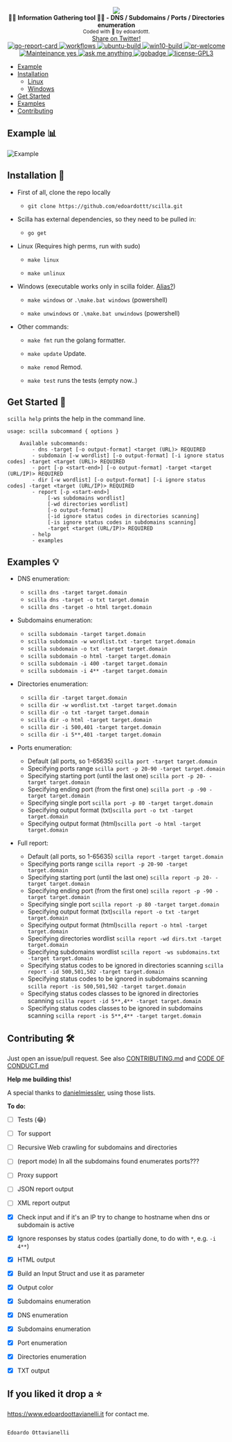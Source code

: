 <p align="center">
  <img src="https://github.com/edoardottt/images/blob/main/scilla/logo.svg"><br>
  <b>🏴‍☠️ Information Gathering tool 🏴‍☠️ - DNS / Subdomains / Ports / Directories enumeration</b><br>
    <sub>
    Coded with 💙 by edoardottt.
  </sub>
  <br>
  <!--Tweet button-->
  <a href="https://twitter.com/intent/tweet?url=https%3A%2F%2Fgithub.com%2Fedoardottt%2Fscilla%20&text=Information%20Gathering%20tool%21&hashtags=pentesting%2Clinux%2Cgolang%2Cnetwork" target="_blank">Share on Twitter!
  </a>
  <br>
  
  <!-- go-report-card -->
  <a href="https://goreportcard.com/report/github.com/edoardottt/scilla">
    <img src="https://goreportcard.com/badge/github.com/edoardottt/scilla" alt="go-report-card" />
  </a>
  <!-- workflows -->
  <a href="https://edoardoottavianelli.it">
    <img src="https://github.com/edoardottt/scilla/workflows/Go/badge.svg?branch=master" alt="workflows" />
  </a>
  <!-- ubuntu-build -->
  <a href="https://edoardoottavianelli.it">
    <img src="https://github.com/edoardottt/images/blob/main/scilla/ubuntu-build.svg" alt="ubuntu-build" />
  </a>
  <!-- win10-build -->
  <a href="https://edoardoottavianelli.it">
    <img src="https://github.com/edoardottt/images/blob/main/scilla/win10.svg" alt="win10-build" />
  </a>
  <!-- pr-welcome -->
  <a href="https://edoardoottavianelli.it">
    <img src="https://github.com/edoardottt/images/blob/main/scilla/pr-welcome.svg" alt="pr-welcome" />
  </a>

  <br>
  
  <!-- mainteinance -->
  <a href="https://edoardoottavianelli.it">
    <img src="https://github.com/edoardottt/images/blob/main/scilla/maintained-yes.svg" alt="Mainteinance yes" />
  </a>
  <!-- ask-me-anything -->
  <a href="https://edoardoottavianelli.it">
    <img src="https://github.com/edoardottt/images/blob/main/scilla/ask-me-anything.svg" alt="ask me anything" />
  </a>
  <!-- gobadge -->
  <a href="https://edoardoottavianelli.it">
    <img src="https://github.com/edoardottt/images/blob/main/scilla/gobadge" alt="gobadge" />
  </a>
  <!-- license GPLv3.0 -->
  <a href="https://github.com/edoardottt/scilla/blob/master/LICENSE">
    <img src="https://github.com/edoardottt/images/blob/main/scilla/license-GPL3.svg" alt="license-GPL3" />
  </a>
</p>

- [Example](https://github.com/edoardottt/scilla#example-bar_chart)
- [Installation](https://github.com/edoardottt/scilla#installation-)
	- [Linux](https://github.com/edoardottt/scilla#installation-)
	- [Windows](https://github.com/edoardottt/scilla#installation-)
- [Get Started](https://github.com/edoardottt/scilla#get-started-)
- [Examples](https://github.com/edoardottt/scilla#examples-)
- [Contributing](https://github.com/edoardottt/scilla#contributing-)

Example :bar_chart:
----------

![Example](https://github.com/edoardottt/images/blob/main/scilla/scilla.gif)

Installation 📡
----------

- First of all, clone the repo locally

    - `git clone https://github.com/edoardottt/scilla.git`

- Scilla has external dependencies, so they need to be pulled in:

    - `go get`

- Linux (Requires high perms, run with sudo)

    - `make linux`

    - `make unlinux`

- Windows (executable works only in scilla folder. [Alias?](https://github.com/edoardottt/scilla/issues/10))

    - `make windows` or `.\make.bat windows` (powershell)
    
    - `make unwindows` or `.\make.bat unwindows` (powershell)

- Other commands:

    - `make fmt` run the golang formatter.

    - `make update` Update.

    - `make remod` Remod.

    - `make test` runs the tests (empty now..)

Get Started 🎉
----------

`scilla help` prints the help in the command line.

	usage: scilla subcommand { options }

		Available subcommands:
			- dns -target [-o output-format] <target (URL)> REQUIRED
			- subdomain [-w wordlist] [-o output-format] [-i ignore status codes] -target <target (URL)> REQUIRED
			- port [-p <start-end>] [-o output-format] -target <target (URL/IP)> REQUIRED
			- dir [-w wordlist] [-o output-format] [-i ignore status codes] -target <target (URL/IP)> REQUIRED
			- report [-p <start-end>]
				 [-ws subdomains wordlist]
				 [-wd directories wordlist]
				 [-o output-format]
				 [-id ignore status codes in directories scanning]
				 [-is ignore status codes in subdomains scanning]
				 -target <target (URL/IP)> REQUIRED
			- help
			- examples

Examples 💡
----------

- DNS enumeration:
    
    - `scilla dns -target target.domain`
    - `scilla dns -target -o txt target.domain`
    - `scilla dns -target -o html target.domain`

- Subdomains enumeration:

    - `scilla subdomain -target target.domain`
    - `scilla subdomain -w wordlist.txt -target target.domain`
    - `scilla subdomain -o txt -target target.domain`
    - `scilla subdomain -o html -target target.domain`
    - `scilla subdomain -i 400 -target target.domain`
    - `scilla subdomain -i 4** -target target.domain`

- Directories enumeration:

    - `scilla dir -target target.domain`
    - `scilla dir -w wordlist.txt -target target.domain`
    - `scilla dir -o txt -target target.domain`
    - `scilla dir -o html -target target.domain`
    - `scilla dir -i 500,401 -target target.domain`
    - `scilla dir -i 5**,401 -target target.domain`

- Ports enumeration:
      
    - Default (all ports, so 1-65635) `scilla port -target target.domain`
    - Specifying ports range `scilla port -p 20-90 -target target.domain`
    - Specifying starting port (until the last one) `scilla port -p 20- -target target.domain`
    - Specifying ending port (from the first one) `scilla port -p -90 -target target.domain`
    - Specifying single port `scilla port -p 80 -target target.domain`
    - Specifying output format (txt)`scilla port -o txt -target target.domain`
    - Specifying output format (html)`scilla port -o html -target target.domain`

- Full report:
      
    - Default (all ports, so 1-65635) `scilla report -target target.domain`
    - Specifying ports range `scilla report -p 20-90 -target target.domain`
    - Specifying starting port (until the last one) `scilla report -p 20- -target target.domain`
    - Specifying ending port (from the first one) `scilla report -p -90 -target target.domain`
    - Specifying single port `scilla report -p 80 -target target.domain`
    - Specifying output format (txt)`scilla report -o txt -target target.domain`
    - Specifying output format (html)`scilla report -o html -target target.domain`
    - Specifying directories wordlist `scilla report -wd dirs.txt -target target.domain`
    - Specifying subdomains wordlist `scilla report -ws subdomains.txt -target target.domain`
    - Specifying status codes to be ignored in directories scanning `scilla report -id 500,501,502 -target target.domain`
    - Specifying status codes to be ignored in subdomains scanning `scilla report -is 500,501,502 -target target.domain`
    - Specifying status codes classes to be ignored in directories scanning `scilla report -id 5**,4** -target target.domain`
    - Specifying status codes classes to be ignored in subdomains scanning `scilla report -is 5**,4** -target target.domain`

Contributing 🛠
-------
<!--
[![](https://sourcerer.io/fame/edoardottt/edoardottt/scilla/images/0)](https://sourcerer.io/fame/edoardottt/edoardottt/scilla/links/0)[![](https://sourcerer.io/fame/edoardottt/edoardottt/scilla/images/1)](https://sourcerer.io/fame/edoardottt/edoardottt/scilla/links/1)[![](https://sourcerer.io/fame/edoardottt/edoardottt/scilla/images/2)](https://sourcerer.io/fame/edoardottt/edoardottt/scilla/links/2)[![](https://sourcerer.io/fame/edoardottt/edoardottt/scilla/images/3)](https://sourcerer.io/fame/edoardottt/edoardottt/scilla/links/3)[![](https://sourcerer.io/fame/edoardottt/edoardottt/scilla/images/4)](https://sourcerer.io/fame/edoardottt/edoardottt/scilla/links/4)[![](https://sourcerer.io/fame/edoardottt/edoardottt/scilla/images/5)](https://sourcerer.io/fame/edoardottt/edoardottt/scilla/links/5)[![](https://sourcerer.io/fame/edoardottt/edoardottt/scilla/images/6)](https://sourcerer.io/fame/edoardottt/edoardottt/scilla/links/6)[![](https://sourcerer.io/fame/edoardottt/edoardottt/scilla/images/7)](https://sourcerer.io/fame/edoardottt/edoardottt/scilla/links/7)
-->
Just open an issue/pull request. See also [CONTRIBUTING.md](https://github.com/edoardottt/scilla/blob/master/CONTRIBUTING.md) and [CODE OF CONDUCT.md](https://github.com/edoardottt/scilla/blob/master/CODE_OF_CONDUCT.md)

**Help me building this!**

A special thanks to [danielmiessler](https://github.com/danielmiessler), using those lists.

**To do:**

  - [ ] Tests (😂)
  
  - [ ] Tor support
  
  - [ ] Recursive Web crawling for subdomains and directories
  
  - [ ] (report mode) In all the subdomains found enumerates ports???
  
  - [ ] Proxy support
    
  - [ ] JSON report output
  
  - [ ] XML report output

  - [x] Check input and if it's an IP try to change to hostname when dns or subdomain is active
  
  - [x] Ignore responses by status codes (partially done, to do with `*`, e.g. `-i 4**`)
  
  - [x] HTML output
  
  - [x] Build an Input Struct and use it as parameter

  - [x] Output color
  
  - [x] Subdomains enumeration
  
  - [x] DNS enumeration
 
  - [x] Subdomains enumeration

  - [x] Port enumeration

  - [x] Directories enumeration
  
  - [x] TXT output
  
If you liked it drop a :star:
-------

https://www.edoardoottavianelli.it for contact me.


  
                                                                    Edoardo Ottavianelli
